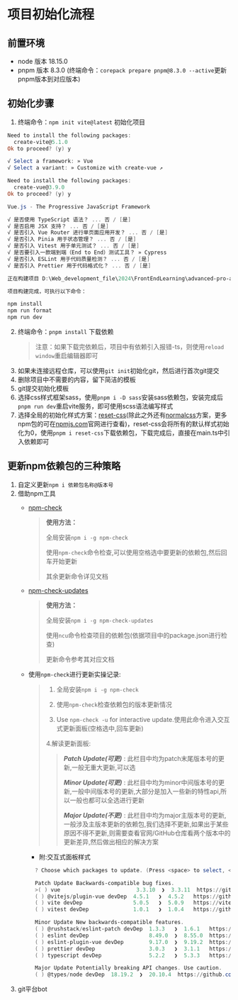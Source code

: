 # 项目初始化流程

## 前置环境

- node 版本 18.15.0
- pnpm 版本 8.3.0 (终端命令：`corepack prepare pnpm@8.3.0 --active`更新pnpm版本到对应版本)

## 初始化步骤

1. 终端命令：`npm init vite@latest` 初始化项目
  ```powershell
  Need to install the following packages:
    create-vite@5.1.0
  Ok to proceed? (y) y

  √ Select a framework: » Vue
  √ Select a variant: » Customize with create-vue ↗

  Need to install the following packages:
    create-vue@3.9.0
  Ok to proceed? (y) y

  Vue.js - The Progressive JavaScript Framework

  √ 是否使用 TypeScript 语法？ ... 否 / [是]
  √ 是否启用 JSX 支持？ ... 否 / [是]
  √ 是否引入 Vue Router 进行单页面应用开发？ ... 否 / [是]
  √ 是否引入 Pinia 用于状态管理？ ... 否 / [是]
  √ 是否引入 Vitest 用于单元测试？ ... 否 / [是]
  √ 是否要引入一款端到端（End to End）测试工具？ » Cypress
  √ 是否引入 ESLint 用于代码质量检测？ ... 否 / [是]
  √ 是否引入 Prettier 用于代码格式化？ ... 否 / [是]

  正在构建项目 D:\Web_development_file\2024\FrontEndLearning\advanced-pro-admin\advanced-pro-admin...

  项目构建完成，可执行以下命令：

  npm install
  npm run format
  npm run dev
  ```
2. 终端命令：`pnpm install` 下载依赖
    > 注意：如果下载完依赖后，项目中有依赖引入报错-ts，则使用`reload window`重启编辑器即可
3. 如果未连接远程仓库，可以使用`git init`初始化git，然后进行首次git提交
4. 删除项目中不需要的内容，留下简洁的模板
5. git提交初始化模板
6. 选择css样式框架sass，使用`pnpm i -D sass`安装sass依赖包，安装完成后`pnpm run dev`重启vite服务，即可使用scss语法编写样式
7. 选择全局的初始化样式方案：[reset-css](https://www.npmjs.com/package/reset-css)(除此之外还有[normalcss](https://www.npmjs.com/package/normalcss)方案，更多npm包的可在[npmjs.com](https://www.npmjs.com/)官网进行查看)，reset-css会将所有的默认样式初始化为0，使用`pnpm i reset-css`下载依赖包，下载完成后，直接在main.ts中引入依赖即可

## 更新npm依赖包的三种策略

1. 自定义更新`npm i 依赖包名称@版本号`
2. 借助npm工具
    - [npm-check](https://www.npmjs.com/package/npm-check)
      > **使用方法：**
      > 
      > 全局安装`npm i -g npm-check`
      > 
      > 使用`npm-check`命令检查,可以使用空格选中要更新的依赖包,然后回车开始更新
      > 
      > 其余更新命令详见文档
    - [npm-check-updates](https://www.npmjs.com/package/npm-check-updates)
      > **使用方法：**
      > 
      > 全局安装`npm i -g npm-check-updates`
      > 
      > 使用`ncu`命令检查项目的依赖包(依据项目中的package.json进行检查)
      > 
      > 更新命令参考其对应文档
    - 使用`npm-check`进行更新实操记录:
        > 1. 全局安装`npm i -g npm-check`
        >
        > 2. 使用`npm-check`检查依赖包的版本更新情况
        >
        > 3. Use `npm-check -u` for interactive update.使用此命令进入交互式更新面板(空格选中,回车更新)
        > 
        > 4.解读更新面板:
        >
        >  > ***Patch Update(可更)*** : 此栏目中均为patch末尾版本号的更新,一般无重大更新,可以选
        >  >
        >  > ***Minor Update(可更)*** : 此栏目中均为minor中间版本号的更新,一般中间版本号的更新,大部分是加入一些新的特性api,所以一般也都可以全选进行更新
        >  >
        >  > ***Major Update(不更)*** : 此栏目中均为major主版本号的更新,一般涉及主版本更新的依赖包,我们选择不更新,如果出于某些原因不得不更新,则需要查看官网/GitHub仓库看两个版本中的更新差异,然后做出相应的解决方案

        - 附:交互式面板样式
        ```powershell
          ? Choose which packages to update. (Press <space> to select, <a> to toggle all, <i> to invert selection)
  
          Patch Update Backwards-compatible bug fixes.
          >( ) vue                        3.3.10  ❯  3.3.11  https://github.com/vuejs/core/tree/main/packages/vue#readme
          ( ) @vitejs/plugin-vue devDep  4.5.1   ❯  4.5.2   https://github.com/vitejs/vite-plugin-vue/tree/main/packages/plugin-vue#readme
          ( ) vite devDep                5.0.5   ❯  5.0.9   https://vitejs.dev
          ( ) vitest devDep              1.0.1   ❯  1.0.4   https://github.com/vitest-dev/vitest#readme
  
          Minor Update New backwards-compatible features.
          ( ) @rushstack/eslint-patch devDep  1.3.3   ❯  1.6.1   https://rushstack.io
          ( ) eslint devDep                   8.49.0  ❯  8.55.0  https://eslint.org
          ( ) eslint-plugin-vue devDep        9.17.0  ❯  9.19.2  https://eslint.vuejs.org
          ( ) prettier devDep                 3.0.3   ❯  3.1.1   https://prettier.io
          ( ) typescript devDep               5.2.2   ❯  5.3.3   https://www.typescriptlang.org/

          Major Update Potentially breaking API changes. Use caution.
          ( ) @types/node devDep  18.19.2  ❯  20.10.4  https://github.com/DefinitelyTyped/DefinitelyTyped/tree/master/types/node
        ```
3. git平台bot